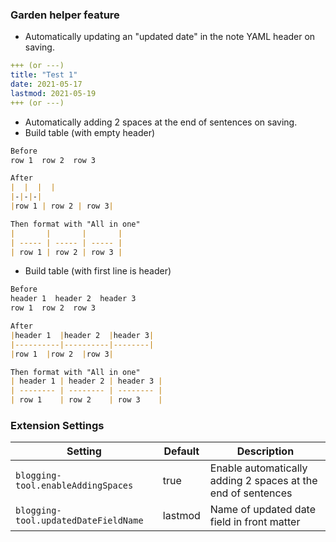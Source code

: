 ### Garden helper feature  
- Automatically updating an "updated date" in the note YAML header on saving.

```yaml  
+++ (or ---)  
title: "Test 1"  
date: 2021-05-17  
lastmod: 2021-05-19  
+++ (or ---)  
```  

- Automatically adding 2 spaces at the end of sentences on saving.
- Build table (with empty header)
```markdown  
Before  
row 1  row 2  row 3  

After  
|  |  |  |  
|-|-|-|  
|row 1 | row 2 | row 3|  

Then format with "All in one"  
|       |       |       |  
| ----- | ----- | ----- |  
| row 1 | row 2 | row 3 |  
```  

- Build table (with first line is header)
```markdown  
Before  
header 1  header 2  header 3  
row 1  row 2  row 3  

After  
|header 1  |header 2  |header 3|  
|----------|----------|--------|  
|row 1  |row 2  |row 3|  

Then format with "All in one"  
| header 1 | header 2 | header 3 |  
| -------- | -------- | -------- |  
| row 1    | row 2    | row 3    |  
```  

### Extension Settings  
| Setting                              | Default | Description                                                  |  
| ------------------------------------ | ------- | ------------------------------------------------------------ |  
| `blogging-tool.enableAddingSpaces`   | true    | Enable automatically adding 2 spaces at the end of sentences |  
| `blogging-tool.updatedDateFieldName` | lastmod | Name of updated date field in front matter                   |  